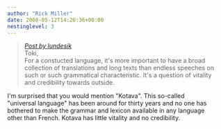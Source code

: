 ```yaml
---
author: "Rick Miller"
date: 2008-05-12T14:26:36+00:00
nestinglevel: 3
---
```

> [_Post by lundesik_](/X7lXcIxk/community-translations#post9)  
> Toki,  
> For a constucted language, it's more important to have a broad  
> collection of translations and long texts than endless speeches on  
> such or such grammatical characteristic. It's a question of vitality  
> and credibility towards outside.  
> 

I'm surprised that you would mention "Kotava". This so-called  
"universal language" has been around for thirty years and no one has  
bothered to make the grammar and lexicon available in any language  
other than French. Kotava has little vitality and no credibility.
